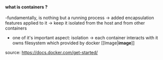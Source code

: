 #### what is containers ?
-fundamentally, is nothing but a running process -> added encapsulation features applied to it -> keep it isolated from the host and from other containers
- one of it's important aspect: isolation -> each container interacts with it owns filesystem which provided by docker [[Image|**image**]]

source: https://docs.docker.com/get-started/